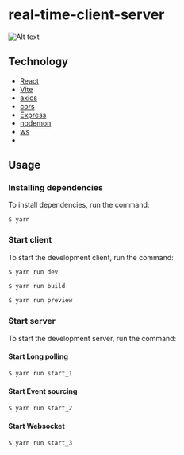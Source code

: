 # real-time-client-server 

![Alt text](screenshots/websocket.png?raw=true "Optional Title")

## Technology
- [React](https://reactjs.org/)
- [Vite](https://vitejs.dev/)
- [axios](https://github.com/axios/axios)
- [cors](https://github.com/expressjs/cors#readme)
- [Express](https://expressjs.com/)
- [nodemon](https://nodemon.io/)
- [ws](https://github.com/websockets/ws)
- 
## Usage
### Installing dependencies
To install dependencies, run the command:
```sh
$ yarn
```

### Start client
To start the development client, run the command:
```sh
$ yarn run dev
```
```sh
$ yarn run build
```
```sh
$ yarn run preview
```

### Start server
To start the development server, run the command:
#### Start Long polling
```sh
$ yarn run start_1
```
#### Start Event sourcing
```sh
$ yarn run start_2
```
#### Start Websocket
```sh
$ yarn run start_3
```
